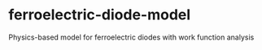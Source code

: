 # ferroelectric-diode-model
Physics-based model for ferroelectric diodes with work function analysis
